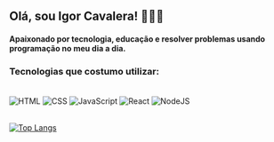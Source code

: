 ## Olá, sou Igor Cavalera! 👊🙇‍♂️

#### Apaixonado por tecnologia, educação e resolver problemas usando programação no meu dia a dia.

### Tecnologias que costumo utilizar: 
<div style="display: inline_block"></br>
    <img align="center" alt="HTML" src="https://img.shields.io/badge/HTML5-E34F26?style=for-the-badge&logo=html5&logoColor=white">
    <img align="center" alt="CSS" src="https://img.shields.io/badge/CSS3-1572B6?style=for-the-badge&logo=css3&logoColor=white)">
    <img align="center" alt="JavaScript" src="https://img.shields.io/badge/JavaScript-323330?style=for-the-badge&logo=javascript&logoColor=F7DF1E">
    <img align="center" alt="React" src="https://img.shields.io/badge/React-20232A?style=for-the-badge&logo=react&logoColor=61DAFB)">
    <img align="center" alt="NodeJS" src="https://img.shields.io/badge/Node.js-43853D?style=for-the-badge&logo=node.js&logoColor=white">

</div> </br>


[![Top Langs](https://github-readme-stats.vercel.app/api/top-langs/?username=Igor-Cavalera&layout=compact)](https://github.com/anuraghazra/github-readme-stats)


